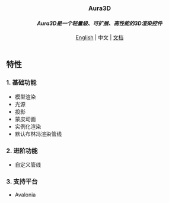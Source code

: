 <div id="header" align="center">
	<h3>Aura3D</h3>
	<h4><i>Aura3D是一个轻量级、可扩展、高性能的3D渲染控件</i></h4>
	<div id="link" >
		<a href="./README.md">English</a> | 
		<span>中文</span> |
		<a href="./doc/cn/home.md">文档</a> 
	</div>
</div>
<br/>

## 特性
### 1. 基础功能
- 模型渲染
- 光源
- 投影
- 蒙皮动画
- 实例化渲染
- 默认布林冯渲染管线
### 2. 进阶功能
- 自定义管线 
### 3. 支持平台
- Avalonia